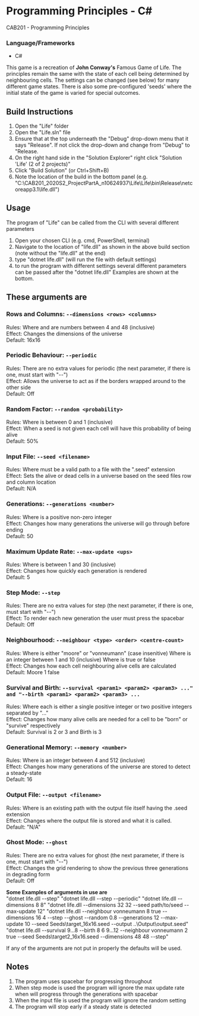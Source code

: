 # Programming Principles - C#

CAB201 - Programming Principles

### Language/Frameworks
- C#

This game is a recreation of **John Conway's** Famous Game of Life. The principles remain the same with the state of each cell being determined by neighbouring cells. The settings can be changed (see below) for many different game states. There is also some pre-configured 'seeds' where the initial state of the game is varied for special outcomes.

## Build Instructions

1) Open the "Life" folder
2) Open the "Life.sln" file
3) Ensure that at the top underneath the "Debug" drop-down menu that it says "Release". 
   If not click the drop-down and change from "Debug" to "Release.
4) On the right hand side in the "Solution Explorer" right click "Solution 'Life' (2 of 2 projects)"
5) Click "Build Solution" (or Ctrl+Shift+B)
6) Note the location of the build in the bottom panel (e.g. "C:\CAB201_2020S2_ProjectPartA_n10624937\Life\Life\bin\Release\netcoreapp3.1\life.dll") 

## Usage 

The program of "Life" can be called from the CLI with several different parameters
1) Open your chosen CLI (e.g. cmd, PowerShell, terminal) 
2) Navigate to the location of "life.dll" as shown in the above build section (note without the "life.dll" at the end)
3) type "dotnet life.dll" (will run the file with default settings)
4) to run the program with different settings several different parameters can be passed after the "dotnet life.dll"
Examples are shown at the bottom.

**These arguments are**
-------------
### Rows and Columns: `--dimensions <rows> <columns>`
	
Rules: Where <row> and <column> are numbers between 4 and 48 (inclusive)  
Effect: Changes the dimensions of the universe  
Default: 16x16  
	
### Periodic Behaviour: `--periodic`
	
Rules: There are no extra values for periodic (the next parameter, if there is one, must start with "--")  
Effect: Allows the universe to act as if the borders wrapped around to the other side  
Default: Off  

### Random Factor: `--random <probability>`

Rules: Where <probability> is between 0 and 1 (inclusive)  
Effect: When a seed is not given each cell will have this probability of being alive  
Default: 50%  

### Input File: `--seed <filename>`

Rules: Where <filename> must be a valid path to a file with the ".seed" extension  
Effect: Sets the alive or dead cells in a universe based on the seed files row and column location  
Default: N/A  

### Generations: `--generations <number>`

Rules: Where <number> is a positive non-zero integer  
Effect: Changes how many generations the universe will go through before ending  
Default: 50  

### Maximum Update Rate: `--max-update <ups>`

Rules: Where <ups> is between 1 and 30 (inclusive)  
Effect: Changes how quickly each generation is rendered  
Default: 5  

### Step Mode: `--step`

Rules: There are no extra values for step (the next parameter, if there is one, must start with "--")  
Effect: To render each new generation the user must press the spacebar  
Default: Off  

### Neighbourhood: `--neighbour <type> <order> <centre-count>`

Rules: Where <type> is either "moore" or "vonneumann" (case insenitive) 
       Where <order> is an integer between 1 and 10 (inclusive)
       Where <centre-count> is true or false  
Effect: Changes how each cell neighbouring alive cells are calculated   
Default: Moore 1 false  

### Survival and Birth:  `--survival <param1> <param2> <param3> ..." and "--birth <param1> <param2> <param3> ...`

Rules: Where each <parameter> is either a single positive integer or two positive integers separated by "..."  
Effect: Changes how many alive cells are needed for a cell to be "born" or "survive" respectively  
Default: Survival is 2 or 3 and Birth is 3  

### Generational Memory: `--memory <number>`

Rules: Where <number> is an integer between 4 and 512 (inclusive)  
Effect: Changes how many generations of the universe are stored to detect a steady-state  
Default: 16  

### Output File:  `--output <filename>`

Rules: Where <filename> is an existing path with the output file itself having the .seed extension  
Effect: Changes where the output file is stored and what it is called.  
Default: "N/A"  

### Ghost Mode: `--ghost`

Rules: There are no extra values for ghost (the next parameter, if there is one, must start with "--")  
Effect: Changes the grid rendering to show the previous three generations in degrading form  
Default: Off  



**Some Examples of arguments in use are**  
"dotnet life.dll --step"
"dotnet life.dll --step --periodic"
"dotnet life.dll --dimensions 8 8"
"dotnet life.dll --dimensions 32 32 --seed path/to/seed --max-update 12"
"dotnet life.dll --neighbour vonneumann 8 true --dimensions 16 4 --step --ghost --random 0.8 --generations 12 
	--max-update 10 --seed Seeds\target_16x16.seed --output ..\Output\output.seed"
"dotnet life.dll --survival 9...8 --birth 8 6 9...12 --neighbour vonneumann 2 true 
	--seed Seeds\target2_16x16.seed --dimensions 48 48 --step"

If any of the arguments are not put in properly the defaults will be used.

## Notes 
1. The program uses spacebar for progressing throughout
2. When step mode is used the program will ignore the max update rate when will progress through 
   the generations with spacebar
3. When the input file is used the program will ignore the random setting
4. The program will stop early if a steady state is detected

